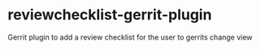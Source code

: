# reviewchecklist-gerrit-plugin
Gerrit plugin to add a review checklist for the user to gerrits change view
